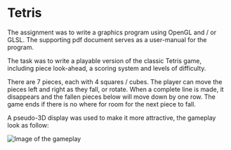 # Tetris
The assignment was to write a graphics program using OpenGL and / or GLSL. The supporting pdf document serves as a user-manual for the program.

The task was to write a playable version of the classic Tetris game, including piece look-ahead, a scoring system and levels of difficulty.

There are 7 pieces, each with 4 squares / cubes. The player can move the pieces left and right as they fall, or rotate. When a complete line is made, it disappears and the fallen pieces below will move down by one row. The game ends if there is no where for room for the next piece to fall.

A pseudo-3D display was used to make it more attractive, the gameplay look as follow:

![Image of the gameplay](https://github.com/mofanelam/University_Projects/blob/master/C%2B%2B/Graphics_Tetris/Image/Tetris_gameplay.png)
